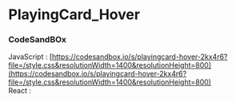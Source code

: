 # PlayingCard_Hover

### CodeSandBOx

JavaScript : [https://codesandbox.io/s/playingcard-hover-2kx4r6?file=/style.css&resolutionWidth=1400&resolutionHeight=800](https://codesandbox.io/s/playingcard-hover-2kx4r6?file=/style.css&resolutionWidth=1400&resolutionHeight=800) \
React : []()
